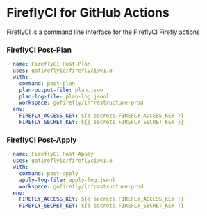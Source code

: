 # FireflyCI for GitHub Actions

FireflyCI is a command line interface for the FireflyCI Firefly actions

### FireflyCI Post-Plan
```yaml
- name: FireflyCI Post-Plan
  uses: gofireflyio/fireflyci@v1.0
  with:
    command: post-plan
    plan-output-file: plan.json
    plan-log-file: plan-log.jsonl
    workspace: gofirefly/infrastructure-prod
  env:
    FIREFLY_ACCESS_KEY: ${{ secrets.FIREFLY_ACCESS_KEY }}
    FIREFLY_SECRET_KEY: ${{ secrets.FIREFLY_SECRET_KEY }}
```

### FireflyCI Post-Apply
```yaml
- name: FireflyCI Post-Apply
  uses: gofireflyio/fireflyci@v1.0
  with:
    command: post-apply
    apply-log-file: apply-log.jsonl
    workspace: gofirefly/infrastructure-prod
  env:
    FIREFLY_ACCESS_KEY: ${{ secrets.FIREFLY_ACCESS_KEY }}
    FIREFLY_SECRET_KEY: ${{ secrets.FIREFLY_SECRET_KEY }}
```


